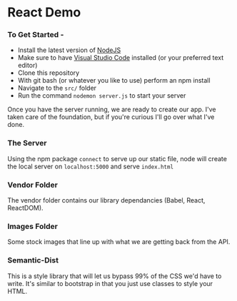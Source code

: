 # React Demo

### To Get Started -
* Install the latest version of [NodeJS](https://nodejs.org/en/download/)
* Make sure to have [Visual Studio Code](https://code.visualstudio.com/download) installed (or your preferred text editor)
* Clone this repository
* With git bash (or whatever you like to use) perform an npm install
* Navigate to the `src/` folder
* Run the command `nodemon server.js` to start your server

Once you have the server running, we are ready to create our app. I've taken care of the foundation, but if you're curious I'll go over what I've done.

### The Server

Using the npm package `connect` to serve up our static file, node will create the local server on `localhost:5000` and serve `index.html`

### Vendor Folder

The vendor folder contains our library dependancies (Babel, React, ReactDOM).

### Images Folder

Some stock images that line up with what we are getting back from the API.

### Semantic-Dist

This is a style library that will let us bypass 99% of the CSS we'd have to write. It's similar to bootstrap in that you just use classes to style your HTML.